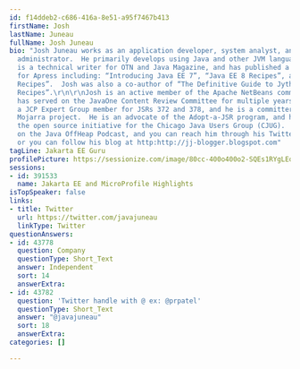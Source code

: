 ```yaml
---
id: f14ddeb2-c686-416a-8e51-a95f7467b413
firstName: Josh
lastName: Juneau
fullName: Josh Juneau
bio: "Josh Juneau works as an application developer, system analyst, and database
  administrator.  He primarily develops using Java and other JVM languages.  Josh
  is a technical writer for OTN and Java Magazine, and has published a number of titles
  for Apress including: “Introducing Java EE 7”, “Java EE 8 Recipes”, and “Java 9
  Recipes”.  Josh was also a co-author of “The Definitive Guide to Jython”, and “PL/SQL
  Recipes”.\r\n\r\nJosh is an active member of the Apache NetBeans community, and
  has served on the JavaOne Content Review Committee for multiple years.  Josh was
  a JCP Expert Group member for JSRs 372 and 378, and he is a committer for the EE4J
  Mojarra project.  He is an advocate of the Adopt-a-JSR program, and helps to lead
  the open source initiative for the Chicago Java Users Group (CJUG).  He is a regular
  on the Java OffHeap Podcast, and you can reach him through his Twitter handle: @javajuneau
  or you can follow his blog at http:http://jj-blogger.blogspot.com"
tagLine: Jakarta EE Guru
profilePicture: https://sessionize.com/image/80cc-400o400o2-SQEs1RYgLEq5LRpA7wyWfn.jpg
sessions:
- id: 391533
  name: Jakarta EE and MicroProfile Highlights
isTopSpeaker: false
links:
- title: Twitter
  url: https://twitter.com/javajuneau
  linkType: Twitter
questionAnswers:
- id: 43778
  question: Company
  questionType: Short_Text
  answer: Independent
  sort: 14
  answerExtra: 
- id: 43782
  question: 'Twitter handle with @ ex: @prpatel'
  questionType: Short_Text
  answer: "@javajuneau"
  sort: 18
  answerExtra: 
categories: []

---
```

